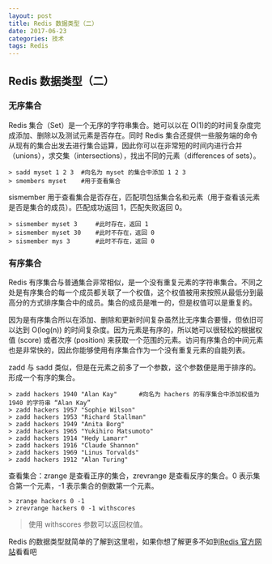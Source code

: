 ```yaml
---
layout: post
title: Redis 数据类型（二）
date: 2017-06-23
categories: 技术
tags: Redis
---
```


## Redis 数据类型（二）

### 无序集合

Redis 集合（Set）是一个无序的字符串集合。她可以以在 O(1)的的时间复杂度完成添加、删除以及测试元素是否存在。同时 Redis 集合还提供一些服务端的命令从现有的集合出发去进行集合运算，因此你可以在非常短的时间内进行合并（unions），求交集（intersections），找出不同的元素（differences of sets）。

~~~shell
> sadd myset 1 2 3	#向名为 myset 的集合中添加 1 2 3
> smembers myset	#用于查看集合
~~~

sismember 用于查看集合是否存在，匹配项包括集合名和元素（用于查看该元素是否是集合的成员）。匹配成功返回 1，匹配失败返回 0。

~~~shell
> sismember myset 3		#此时存在，返回 1
> sismember myset 30	#此时不存在，返回 0
> sismember mys 3		#此时不存在，返回 0
~~~

### 有序集合

Redis 有序集合与普通集合非常相似，是一个没有重复元素的字符串集合。不同之处是有序集合的每一个成员都关联了一个权值，这个权值被用来按照从最低分到最高分的方式排序集合中的成员。集合的成员是唯一的，但是权值可以是重复的。

因为是有序集合所以在添加、删除和更新时间复杂虽然比无序集合要慢，但依旧可以达到 O(log(n)) 的时间复杂度。因为元素是有序的，所以她可以很轻松的根据权值 (score) 或者次序 (position) 来获取一个范围的元素。访问有序集合的中间元素也是非常快的，因此你能够使用有序集合作为一个没有重复元素的自能列表。

zadd 与 sadd 类似，但是在元素之前多了一个参数，这个参数便是用于排序的。形成一个有序的集合。

~~~shell
> zadd hackers 1940 "Alan Kay"		#向名为 hachers 的有序集合中添加权值为 1940 的字符串 “Alan Kay”
> zadd hackers 1957 "Sophie Wilson"
> zadd hackers 1953 "Richard Stallman"
> zadd hackers 1949 "Anita Borg"
> zadd hackers 1965 "Yukihiro Matsumoto"
> zadd hackers 1914 "Hedy Lamarr"
> zadd hackers 1916 "Claude Shannon"
> zadd hackers 1969 "Linus Torvalds"
> zadd hackers 1912 "Alan Turing"
~~~

查看集合：zrange 是查看正序的集合，zrevrange 是查看反序的集合。0 表示集合第一个元素，-1 表示集合的倒数第一个元素。

~~~shell
> zrange hackers 0 -1
> zrevrange hackers 0 -1 withscores
~~~

> 使用 withscores 参数可以返回权值。

Redis 的数据类型就简单的了解到这里啦，如果你想了解更多不如到[Redis 官方网站](https://redis.io/)看看吧